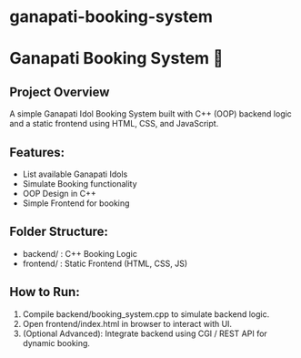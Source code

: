 # ganapati-booking-system

# Ganapati Booking System 🎉

## Project Overview
A simple Ganapati Idol Booking System built with C++ (OOP) backend logic and a static frontend using HTML, CSS, and JavaScript.

## Features:
- List available Ganapati Idols
- Simulate Booking functionality
- OOP Design in C++
- Simple Frontend for booking

## Folder Structure:
- backend/ : C++ Booking Logic
- frontend/ : Static Frontend (HTML, CSS, JS)

## How to Run:
1. Compile backend/booking_system.cpp to simulate backend logic.
2. Open frontend/index.html in browser to interact with UI.
3. (Optional Advanced): Integrate backend using CGI / REST API for dynamic booking.
  
